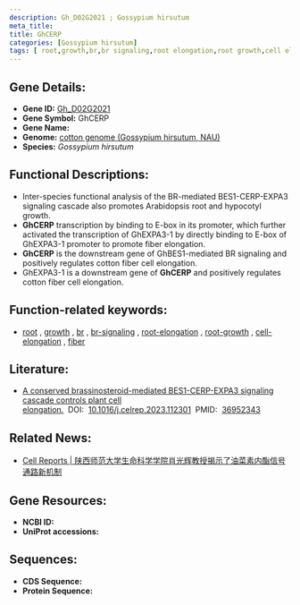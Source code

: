 ```yaml
---
description: Gh_D02G2021 ; Gossypium hirsutum
meta_title:
title: GhCERP
categories: [Gossypium hirsutum]
tags: [ root,growth,br,br signaling,root elongation,root growth,cell elongation,fiber ]
---
```


## Gene Details:
- **Gene ID:**	[Gh_D02G2021]()
- **Gene Symbol:** GhCERP
- **Gene Name:** 
- **Genome:** [cotton genome (Gossypium hirsutum, NAU)]()
- **Species:** *Gossypium hirsutum*

## Functional Descriptions:
   - Inter-species functional analysis of the BR-mediated BES1-CERP-EXPA3 signaling cascade also promotes Arabidopsis root and hypocotyl growth.
   - **GhCERP** transcription by binding to E-box in its promoter, which further activated the transcription of GhEXPA3-1 by directly binding to E-box of GhEXPA3-1 promoter to promote fiber elongation.
   - **GhCERP** is the downstream gene of GhBES1-mediated BR signaling and positively regulates cotton fiber cell elongation.
   - GhEXPA3-1 is a downstream gene of **GhCERP** and positively regulates cotton fiber cell elongation.

## Function-related keywords:
   - [root](/tags/root/)&nbsp;,&nbsp;[growth](/tags/growth/)&nbsp;,&nbsp;[br](/tags/br/)&nbsp;,&nbsp;[br-signaling](/tags/br-signaling/)&nbsp;,&nbsp;[root-elongation](/tags/root-elongation/)&nbsp;,&nbsp;[root-growth](/tags/root-growth/)&nbsp;,&nbsp;[cell-elongation](/tags/cell-elongation/)&nbsp;,&nbsp;[fiber](/tags/fiber/)

## Literature:
   - [A conserved brassinosteroid-mediated BES1-CERP-EXPA3 signaling cascade controls plant cell elongation.]( https://www.sciencedirect.com/science/article/pii/S2211124723003121?via%3Dihub)&nbsp;&nbsp;DOI:&nbsp;&nbsp;[10.1016/j.celrep.2023.112301](https://www.sciencedirect.com/science/article/pii/S2211124723003121?via%3Dihub)&nbsp;&nbsp;PMID:&nbsp;&nbsp;[36952343](https://pubmed.ncbi.nlm.nih.gov/36952343/)

## Related News:
   - [Cell Reports | 陕西师范大学生命科学学院肖光辉教授揭示了油菜素内酯信号通路新机制](https://mp.weixin.qq.com/s/VhjnPmmfwB0SXR2yW65VBg)

## Gene Resources:
- **NCBI ID:**  [](https://www.ncbi.nlm.nih.gov/gene/?term=)
- **UniProt accessions:** [](https://www.uniprot.org/uniprotkb//entry)



## Sequences:
- **CDS Sequence:**
- **Protein Sequence:**
